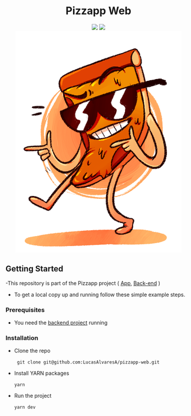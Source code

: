 # <div align="center"> Pizzapp Web </div>

<div align="center">
    <img src="https://img.shields.io/badge/Next-black?style=for-the-badge&logo=next.js&logoColor=white
"/>
    <img src="https://img.shields.io/badge/SASS-hotpink.svg?style=for-the-badge&logo=SASS&logoColor=white"/>
</div>

<div align="center">
    <img src="./public/logo.png"/>
</div>

## Getting Started

-This repository is part of the Pizzapp project ( [App](https://github.com/LucasAlvaresA/pizzapp), [Back-end](https://github.com/LucasAlvaresA/pizzapp-backend) )

- To get a local copy up and running follow these simple example steps.

### Prerequisites

- You need the [backend project](https://github.com/LucasAlvaresA/pizzapp-backend) running 

### Installation

- Clone the repo

       git clone git@github.com:LucasAlvaresA/pizzapp-web.git
       
- Install YARN packages

      yarn

- Run the project

      yarn dev
